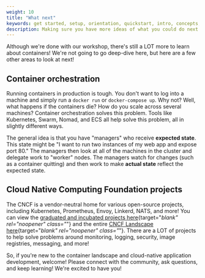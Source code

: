 ```yaml
---
weight: 10
title: "What next"
keywords: get started, setup, orientation, quickstart, intro, concepts, containers, docker desktop
description: Making sure you have more ideas of what you could do next with your application
---
```


Although we're done with our workshop, there's still a LOT more to learn about containers!
We're not going to go deep-dive here, but here are a few other areas to look at next!

## Container orchestration

Running containers in production is tough. You don't want to log into a machine and simply run a
`docker run` or `docker-compose up`. Why not? Well, what happens if the containers die? How do you
scale across several machines? Container orchestration solves this problem. Tools like Kubernetes,
Swarm, Nomad, and ECS all help solve this problem, all in slightly different ways.

The general idea is that you have "managers" who receive **expected state**. This state might be
"I want to run two instances of my web app and expose port 80." The managers then look at all of the
machines in the cluster and delegate work to "worker" nodes. The managers watch for changes (such as
a container quitting) and then work to make **actual state** reflect the expected state.

## Cloud Native Computing Foundation projects

The CNCF is a vendor-neutral home for various open-source projects, including Kubernetes, Prometheus, 
Envoy, Linkerd, NATS, and more! You can view the [graduated and incubated projects here](https://www.cncf.io/projects/){target="_blank" rel="noopener" class="_"}
and the entire [CNCF Landscape here](https://landscape.cncf.io/){target="_blank" rel="noopener" class="_"}. There are a LOT of projects to help
solve problems around monitoring, logging, security, image registries, messaging, and more!

So, if you're new to the container landscape and cloud-native application development, welcome! Please
connect with the community, ask questions, and keep learning! We're excited to have you!
